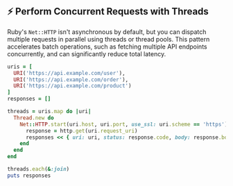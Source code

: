 ## ⚡️ Perform Concurrent Requests with Threads

Ruby's `Net::HTTP` isn't asynchronous by default, but you can dispatch multiple requests in parallel using threads or thread pools. This pattern accelerates batch operations, such as fetching multiple API endpoints concurrently, and can significantly reduce total latency.

```ruby
uris = [
  URI('https://api.example.com/user'),
  URI('https://api.example.com/order'),
  URI('https://api.example.com/product')
]
responses = []

threads = uris.map do |uri|
  Thread.new do
    Net::HTTP.start(uri.host, uri.port, use_ssl: uri.scheme == 'https') do |http|
      response = http.get(uri.request_uri)
      responses << { uri: uri, status: response.code, body: response.body }
    end
  end
end

threads.each(&:join)
puts responses
```